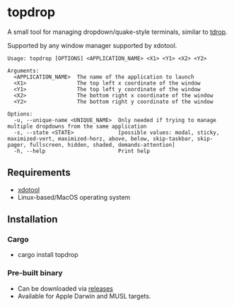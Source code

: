 # topdrop

A small tool for managing dropdown/quake-style terminals, similar to [tdrop](https://github.com/noctuid/tdrop).

Supported by any window manager supported by xdotool.

```
Usage: topdrop [OPTIONS] <APPLICATION_NAME> <X1> <Y1> <X2> <Y2>

Arguments:
  <APPLICATION_NAME>  The name of the application to launch
  <X1>                The top left x coordinate of the window
  <Y1>                The top left y coordinate of the window
  <X2>                The bottom right x coordinate of the window
  <Y2>                The bottom right y coordinate of the window

Options:
  -u, --unique-name <UNIQUE_NAME>  Only needed if trying to manage multiple dropdowns from the same application
  -s, --state <STATE>              [possible values: modal, sticky, maximized-vert, maximized-horz, above, below, skip-taskbar, skip-pager, fullscreen, hidden, shaded, demands-attention]
  -h, --help                       Print help
```

## Requirements

- [xdotool](https://github.com/jordansissel/xdotool)
- Linux-based/MacOS operating system

## Installation

### Cargo
- cargo install topdrop

### Pre-built binary
- Can be downloaded via [releases](https://github.com/dob9601/topdrop/releases/latest)
- Available for Apple Darwin and MUSL targets.
